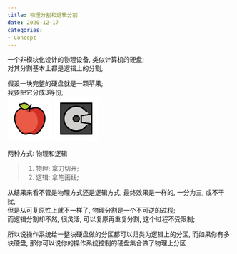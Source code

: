 ```yaml
---
title: 物理分割和逻辑分割
date: 2020-12-17
categories:
- Concept
---
```


一个非模块化设计的物理设备, 类似计算机的硬盘;<br>
对其分割基本上都是逻辑上的分割;<br>

假设一块完整的硬盘就是一颗苹果;<br>
我要把它分成3等份;<br>
<img src="assets/post_image/apple.png" height=100 weight=100>
<img src="assets/post_image/disk.png" height=100 weight=100><br>

两种方式: 物理和逻辑<br>
>1. 物理: 拿刀切开;<br>
>2. 逻辑: 拿笔画线;<br>

从结果来看不管是物理方式还是逻辑方式, 最终效果是一样的, 一分为三, 或不干扰;<br>
但是从可复原性上就不一样了, 物理分割是一个不可逆的过程;<br>
而逻辑分割却不然, 很灵活, 可以复原再重复分割, 这个过程不受限制;<br>

所以说操作系统给一整块硬盘做的分区都可以归类为逻辑上的分区, 而如果你有多块硬盘, 那你可以说你的操作系统控制的硬盘集合做了物理上分区<br>


